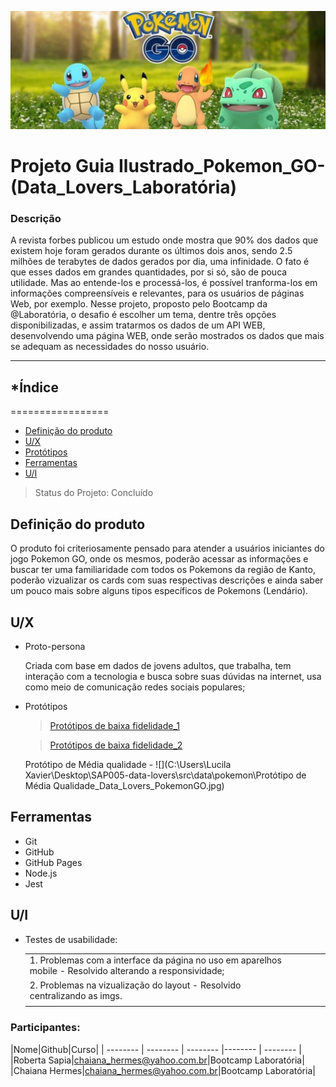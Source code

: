 ![](src\data\pokemon\IMG.PokemonGo.Readme.jpg)

# Projeto Guia Ilustrado_Pokemon_GO-(Data_Lovers_Laboratória)

### Descrição 

A revista forbes publicou um estudo onde mostra que 90% dos dados que existem hoje foram gerados durante os últimos dois anos, sendo 2.5 milhões de terabytes de dados gerados por dia, uma infinidade.
O fato é que esses dados em grandes quantidades, por si só, são de pouca utilidade.    Mas ao entende-los e processá-los, é possível tranforma-los em informações compreensíveis e relevantes, para os usuários de páginas Web, por exemplo.
Nesse projeto, proposto pelo Bootcamp da @Laboratória, o desafio é escolher um tema, dentre três opções disponibilizadas, e assim tratarmos os dados de um API WEB, desenvolvendo uma página WEB, onde serão mostrados os dados que mais se adequam as necessidades do nosso usuário.
_______________________________________________________________________________________________________________

## *Índice
=================
<!--ts-->
* [Definição do produto](##Definição-do-produto)
* [U/X](##U/X)
* [Protótipos](Protótipos)
 * [Ferramentas](##Ferramentas)
 * [U/I](##U/I)
 
<!--te-->

> Status do Projeto:  Concluído

## Definição do produto

O produto foi criteriosamente pensado para atender a usuários iniciantes do jogo Pokemon GO, onde os mesmos, poderão acessar as informações e buscar ter uma familiaridade com todos os Pokemons da região de Kanto, poderão vizualizar os cards com suas respectivas descrições e ainda saber um pouco mais sobre alguns tipos específicos de Pokemons (Lendário).

## U/X

 + Proto-persona

   Criada com base em dados de jovens adultos, que trabalha, tem interação com a tecnologia e busca sobre suas dúvidas na internet, usa como meio de comunicação redes sociais populares;

 + Protótipos 

   <blockquote class="trello-card"><a href="https://trello.com/c/ZljeonX2/28-prot%C3%B3tipos-de-baixa-fidelidade1">Protótipos de baixa fidelidade_1</a></blockquote><script src="https://p.trellocdn.com/embed.min.js"></script>

   <blockquote class="trello-card"><a href="https://trello.com/c/zt6RGMsq/15-prot%C3%B3tipos-de-baixa-fidelidade2">Protótipos de baixa fidelidade_2</a></blockquote><script src="https://p.trellocdn.com/embed.min.js"></script>

    Protótipo de Média qualidade - 
    ![](C:\Users\Lucila Xavier\Desktop\SAP005-data-lovers\src\data\pokemon\Protótipo de Média Qualidade_Data_Lovers_PokemonGO.jpg)

## Ferramentas

- Git
- GitHub
- GitHub Pages
- Node.js
- Jest

## U/I

- Testes de usabilidade:

    |   |   |   |   |   |
    |---|---|---|---|---|
    |1. Problemas com a interface da página no uso em aparelhos mobile - Resolvido alterando a responsividade;   |   |   |   |   |
    |2. Problemas na vizualização do layout - Resolvido centralizando as imgs.   |   |   |   |   |
    |   |   |   |   |   |

### Participantes: 
|Nome|Github|Curso|
| -------- | -------- | -------- |-------- | -------- |
|Roberta Sapia|chaiana_hermes@yahoo.com.br|Bootcamp Laboratória|
|Chaiana Hermes|chaiana_hermes@yahoo.com.br|Bootcamp Laboratória|





    
 
   
    





